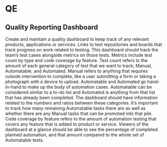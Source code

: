 # QE

## Quality Reporting Dashboard

Create and maintain a quality dashboard to keep track of any relevant products, applications or services. Links to test repositories and boards that track progress on work related to testing. This dashboard should track the team’s test cases alongside metrics on those tests. Metrics include test count by type and code coverage by feature.
Test count refers to the amount of each general category of test that we want to track; Manual, Automatable, and Automated. Manual refers to anything that requires outside intervention to complete, like a user submitting a form or taking a photograph with a device to upload. Automatable and Automated go hand-in-hand to make up the body of automation cases. Automatable can be considered similar to a to-do list and Automated is anything from that list that has already been completed. The dashboard should have information related to the numbers and ratios between these categories. It’s important to track how many remaining Automatable tasks there are as well as whether there are any Manual tasks that can be promoted into that pile.
Code coverage by feature refers to the amount of automation testing that covers any feature that is added to product or service. Viewers of the dashboard at a glance should be able to see the percentage of completed planned automation, and that amount compared to the whole set of Automatable tests.
